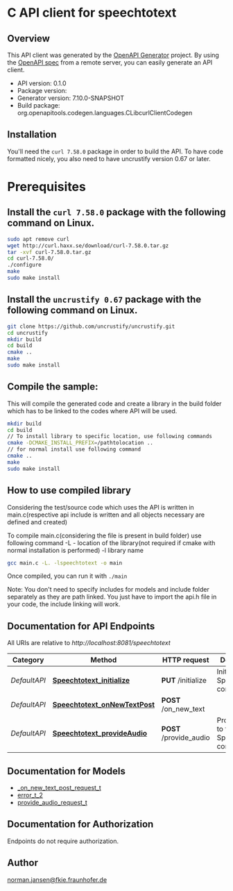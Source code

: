 # C API client for speechtotext

## Overview
This API client was generated by the [OpenAPI Generator](https://openapi-generator.tech) project. By using the [OpenAPI spec](https://openapis.org) from a remote server, you can easily generate an API client.

- API version: 0.1.0
- Package version: 
- Generator version: 7.10.0-SNAPSHOT
- Build package: org.openapitools.codegen.languages.CLibcurlClientCodegen

## Installation
You'll need the `curl 7.58.0` package in order to build the API. To have code formatted nicely, you also need to have uncrustify version 0.67 or later.

# Prerequisites

## Install the `curl 7.58.0` package with the following command on Linux.
```bash
sudo apt remove curl
wget http://curl.haxx.se/download/curl-7.58.0.tar.gz
tar -xvf curl-7.58.0.tar.gz
cd curl-7.58.0/
./configure
make
sudo make install
```
## Install the `uncrustify 0.67` package with the following command on Linux.
```bash
git clone https://github.com/uncrustify/uncrustify.git
cd uncrustify
mkdir build
cd build
cmake ..
make
sudo make install
```

## Compile the sample:
This will compile the generated code and create a library in the build folder which has to be linked to the codes where API will be used.
```bash
mkdir build
cd build
// To install library to specific location, use following commands
cmake -DCMAKE_INSTALL_PREFIX=/pathtolocation ..
// for normal install use following command
cmake ..
make
sudo make install
```
## How to use compiled library
Considering the test/source code which uses the API is written in main.c(respective api include is written and all objects necessary are defined and created)

To compile main.c(considering the file is present in build folder) use following command
-L - location of the library(not required if cmake with normal installation is performed)
-l library name
```bash
gcc main.c -L. -lspeechtotext -o main
```
Once compiled, you can run it with ``` ./main ```

Note: You don't need to specify includes for models and include folder separately as they are path linked. You just have to import the api.h file in your code, the include linking will work.

## Documentation for API Endpoints

All URIs are relative to *http://localhost:8081/speechtotext*

Category | Method | HTTP request | Description
------------ | ------------- | ------------- | -------------
*DefaultAPI* | [**Speechtotext_initialize**](docs/DefaultAPI.md#Speechtotext_initialize) | **PUT** /initialize | Initialize the SpeechToText component
*DefaultAPI* | [**Speechtotext_onNewTextPost**](docs/DefaultAPI.md#Speechtotext_onNewTextPost) | **POST** /on_new_text | 
*DefaultAPI* | [**Speechtotext_provideAudio**](docs/DefaultAPI.md#Speechtotext_provideAudio) | **POST** /provide_audio | Provide audio to the SpeechToText component


## Documentation for Models

 - [_on_new_text_post_request_t](docs/_on_new_text_post_request.md)
 - [error_t_2](docs/error.md)
 - [provide_audio_request_t](docs/provide_audio_request.md)


## Documentation for Authorization

Endpoints do not require authorization.


## Author

norman.jansen@fkie.fraunhofer.de

